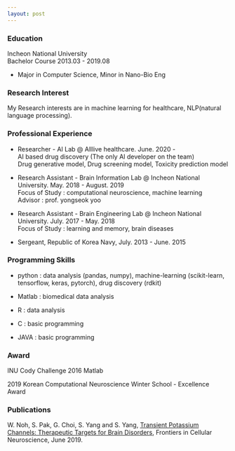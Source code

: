 ```yaml
---
layout: post
---
```


### Education
Incheon National University  
Bachelor Course 2013.03 - 2019.08  

- Major in Computer Science, Minor in Nano-Bio Eng 

### Research Interest

My Research interests are in machine learning for healthcare, NLP(natural language processing).

### Professional Experience

- Researcher - AI Lab @ Alllive healthcare. June. 2020 -   
 AI based drug discovery (The only AI developer on the team)  
 Drug generative model, Drug screening model, Toxicity prediction model

- Research Assistant - Brain Information Lab @ Incheon National University. May. 2018 - August. 2019  
  Focus of Study : computational neuroscience, machine learning   
  Advisor : prof. yongseok yoo
  
- Research Assistant - Brain Engineering Lab @ Incheon National University. July. 2017 - May. 2018   
  Focus of Study : learning and memory, brain diseases  
  
- Sergeant, Republic of Korea Navy, July. 2013 - June. 2015 

### Programming Skills

- python : data analysis (pandas, numpy), machine-learning (scikit-learn, tensorflow, keras, pytorch), drug discovery (rdkit)

- Matlab : biomedical data analysis

- R : data analysis

- C : basic programming

- JAVA : basic programming




### Award
INU Cody Challenge 2016 Matlab

2019 Korean Computational Neuroscience Winter School - Excellence Award

### Publications
W. Noh, S. Pak, G. Choi, S. Yang and S. Yang, [Transient Potassium Channels: Therapeutic Targets for Brain Disorders](https://www.frontiersin.org/articles/10.3389/fncel.2019.00265/full), Frontiers in Cellular Neuroscience, June 2019.


